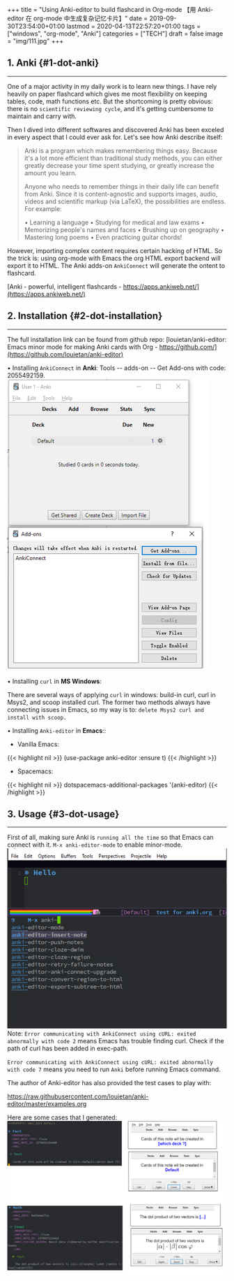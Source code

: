 +++
title = "Using Anki-editor to build flashcard in Org-mode 【用 Anki-editor 在 org-mode 中生成复杂记忆卡片】"
date = 2019-09-30T23:54:00+01:00
lastmod = 2020-04-13T22:57:20+01:00
tags = ["windows", "org-mode", "Anki"]
categories = ["TECH"]
draft = false
image = "img/111.jpg"
+++

## 1. Anki {#1-dot-anki}

---

One of a major activity in my daily work is to learn new things. I have rely
heavily on paper flashcard which gives me most flexibility on keeping tables, code, math
functions etc. But the shortcoming is pretty obvious: there is no `scientific
reviewing cycle`, and it's getting cumbersome to maintain and carry with.

Then I dived into different softwares and discovered Anki has been exceled in
every aspect that I could ever ask for. Let's see how Anki describe itself:

> Anki is a program which makes remembering things easy. Because it's a lot more efficient than traditional study methods, you can either greatly decrease your time spent studying, or greatly increase the amount you learn.
>
> Anyone who needs to remember things in their daily life can benefit from Anki. Since it is content-agnostic and supports images, audio, videos and scientific markup (via LaTeX), the possibilities are endless.
> For example:
>
> • Learning a language
> • Studying for medical and law exams
> • Memorizing people's names and faces
> • Brushing up on geography
> • Mastering long poems
> • Even practicing guitar chords!

However, importing complex content
requires certain hacking of HTML. So the trick is: using org-mode with Emacs
the org HTML export backend will export it to HTML. The Anki adds-on
`AnkiConnect` will generate the ontent to flashcard.

[Anki - powerful, intelligent flashcards - https://apps.ankiweb.net/](https://apps.ankiweb.net/)


## 2. Installation {#2-dot-installation}

---

The full installation link can be found from github repo:
[louietan/anki-editor: Emacs minor mode for making Anki cards with Org - https://github.com/](https://github.com/louietan/anki-editor)

• Installing `AnkiConnect` in **Anki**: Tools -- adds-on -- Get Add-ons with
code: 2055492159.
![](/img/anki.png)

• Installing `curl` in **MS Windows**:

There are several ways of applying `curl` in windows: build-in curl, curl in
Msys2, and scoop installed curl. The former two methods always have connecting issues
in Emacs, so my way is to: `delete Msys2 curl and install with scoop.`

• Installing `Anki-editor` in **Emacs**::

-   Vanilla Emacs:

<!--listend-->

{{< highlight nil >}}
(use-package anki-editor
  :ensure t)
{{< /highlight >}}

-   Spacemacs:

<!--listend-->

{{< highlight nil >}}
dotspacemacs-additional-packages '(anki-editor)
{{< /highlight >}}


## 3. Usage {#3-dot-usage}

---

First of all, making sure Anki is `running all the time` so that Emacs can connect
with it. `M-x anki-editor-mode` to enable minor-mode.
![](/img/anki2.png)
Note:
`Error communicating with AnkiConnect using cURL: exited abnormally with code 2`
means Emacs has trouble finding curl. Check if the path of curl has been added in exec-path.

`Error communicating with AnkiConnect using cURL: exited abnormally with
code 7`
means you need to run `Anki` before running Emacs command.

The author of Anki-editor has also provided the test cases to play with:

<https://raw.githubusercontent.com/louietan/anki-editor/master/examples.org>

Here are some cases that I generated:
![](/img/anki3.png)
